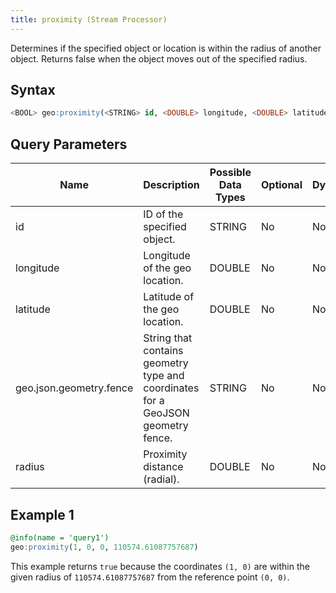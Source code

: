 ```yaml
---
title: proximity (Stream Processor)
---
```


Determines if the specified object or location is within the radius of another object. Returns false when the object moves out of the specified radius.

## Syntax

```sql
<BOOL> geo:proximity(<STRING> id, <DOUBLE> longitude, <DOUBLE> latitude, <STRING> geo.json.geometry.fence, <DOUBLE> radius)
```

## Query Parameters

| Name              | Description    | Possible Data Types | Optional | Dynamic |
|-------------------|--------------------------------------|---------------------|----------|---------|
| id  | ID of the specified object.         | STRING       | No       | No     |
| longitude  | Longitude of the geo location.         | DOUBLE       | No       | No     |
| latitude | Latitude of the geo location.                  | DOUBLE              | No      | No     |
| geo.json.geometry.fence         | String that contains geometry type and coordinates for a GeoJSON geometry fence. | STRING                | No      | No     |
| radius          | Proximity distance (radial). | DOUBLE                | No      | No     |

## Example 1

```sql
@info(name = 'query1')
geo:proximity(1, 0, 0, 110574.61087757687)
```

This example returns `true` because the coordinates `(1, 0)` are within the given radius of `110574.61087757687` from the reference point `(0, 0)`.
